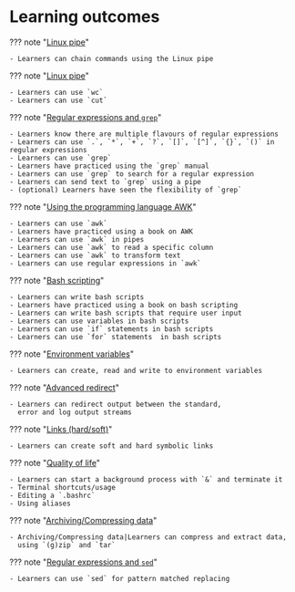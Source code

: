# Learning outcomes

??? note "[Linux pipe](sessions/pipe.md)"

    - Learners can chain commands using the Linux pipe

??? note "[Linux pipe](sessions/wc_cut.md)"

    - Learners can use `wc`
    - Learners can use `cut`

??? note "[Regular expressions and `grep`](sessions/regular_expressions_and_grep/README.md)"

    - Learners know there are multiple flavours of regular expressions
    - Learners can use `.`, `*`, `+`, `?`, `[]`, `[^]`, `{}`, `()` in regular expressions
    - Learners can use `grep`
    - Learners have practiced using the `grep` manual
    - Learners can use `grep` to search for a regular expression
    - Learners can send text to `grep` using a pipe
    - (optional) Learners have seen the flexibility of `grep`

??? note "[Using the programming language AWK](sessions/awk/README.md)"

    - Learners can use `awk`
    - Learners have practiced using a book on AWK
    - Learners can use `awk` in pipes
    - Learners can use `awk` to read a specific column
    - Learners can use `awk` to transform text
    - Learners can use regular expressions in `awk`

??? note "[Bash scripting](sessions/scripting/README.md)"

    - Learners can write bash scripts
    - Learners have practiced using a book on bash scripting
    - Learners can write bash scripts that require user input
    - Learners can use variables in bash scripts
    - Learners can use `if` statements in bash scripts
    - Learners can use `for` statements  in bash scripts

??? note "[Environment variables](sessions/env_vars.md)"

    - Learners can create, read and write to environment variables

??? note "[Advanced redirect](sessions/redirects.md)"

    - Learners can redirect output between the standard,
      error and log output streams

??? note "[Links (hard/soft)](sessions/symlinks.md)"

    - Learners can create soft and hard symbolic links

??? note "[Quality of life](sessions/qual.md)"

    - Learners can start a background process with `&` and terminate it
    - Terminal shortcuts/usage
    - Editing a `.bashrc`
    - Using aliases

??? note "[Archiving/Compressing data](sessions/arch.md)"

    - Archiving/Compressing data|Learners can compress and extract data,
      using `(g)zip` and `tar`

??? note "[Regular expressions and `sed`](sessions/sed.md)"

    - Learners can use `sed` for pattern matched replacing
